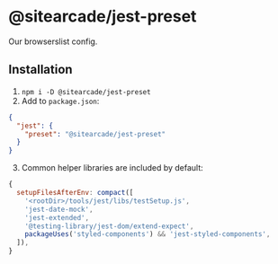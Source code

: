 # @sitearcade/jest-preset

Our browserslist config.

## Installation

1. `npm i -D @sitearcade/jest-preset`
2. Add to `package.json`:

```json
{
  "jest": {
    "preset": "@sitearcade/jest-preset"
  }
}
```

3. Common helper libraries are included by default:

```js
{
  setupFilesAfterEnv: compact([
    '<rootDir>/tools/jest/libs/testSetup.js',
    'jest-date-mock',
    'jest-extended',
    '@testing-library/jest-dom/extend-expect',
    packageUses('styled-components') && 'jest-styled-components',
  ]),
}
```
